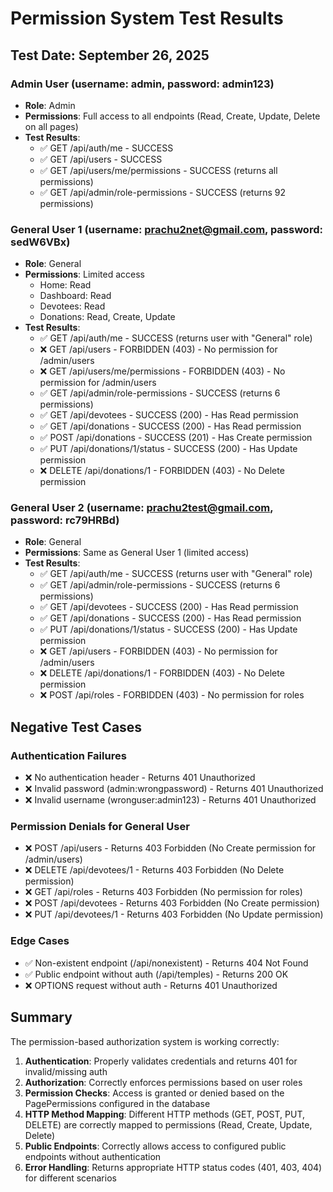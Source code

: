 # Permission System Test Results

## Test Date: September 26, 2025

### Admin User (username: admin, password: admin123)
- **Role**: Admin
- **Permissions**: Full access to all endpoints (Read, Create, Update, Delete on all pages)
- **Test Results**:
  - ✅ GET /api/auth/me - SUCCESS
  - ✅ GET /api/users - SUCCESS 
  - ✅ GET /api/users/me/permissions - SUCCESS (returns all permissions)
  - ✅ GET /api/admin/role-permissions - SUCCESS (returns 92 permissions)

### General User 1 (username: prachu2net@gmail.com, password: sedW6VBx)
- **Role**: General
- **Permissions**: Limited access
  - Home: Read
  - Dashboard: Read
  - Devotees: Read
  - Donations: Read, Create, Update
- **Test Results**:
  - ✅ GET /api/auth/me - SUCCESS (returns user with "General" role)
  - ❌ GET /api/users - FORBIDDEN (403) - No permission for /admin/users
  - ❌ GET /api/users/me/permissions - FORBIDDEN (403) - No permission for /admin/users
  - ✅ GET /api/admin/role-permissions - SUCCESS (returns 6 permissions)
  - ✅ GET /api/devotees - SUCCESS (200) - Has Read permission
  - ✅ GET /api/donations - SUCCESS (200) - Has Read permission
  - ✅ POST /api/donations - SUCCESS (201) - Has Create permission
  - ✅ PUT /api/donations/1/status - SUCCESS (200) - Has Update permission
  - ❌ DELETE /api/donations/1 - FORBIDDEN (403) - No Delete permission

### General User 2 (username: prachu2test@gmail.com, password: rc79HRBd)
- **Role**: General
- **Permissions**: Same as General User 1 (limited access)
- **Test Results**:
  - ✅ GET /api/auth/me - SUCCESS (returns user with "General" role)
  - ✅ GET /api/admin/role-permissions - SUCCESS (returns 6 permissions)
  - ✅ GET /api/devotees - SUCCESS (200) - Has Read permission
  - ✅ GET /api/donations - SUCCESS (200) - Has Read permission
  - ✅ PUT /api/donations/1/status - SUCCESS (200) - Has Update permission
  - ❌ GET /api/users - FORBIDDEN (403) - No permission for /admin/users
  - ❌ DELETE /api/donations/1 - FORBIDDEN (403) - No Delete permission
  - ❌ POST /api/roles - FORBIDDEN (403) - No permission for roles

## Negative Test Cases

### Authentication Failures
- ❌ No authentication header - Returns 401 Unauthorized
- ❌ Invalid password (admin:wrongpassword) - Returns 401 Unauthorized  
- ❌ Invalid username (wronguser:admin123) - Returns 401 Unauthorized

### Permission Denials for General User
- ❌ POST /api/users - Returns 403 Forbidden (No Create permission for /admin/users)
- ❌ DELETE /api/devotees/1 - Returns 403 Forbidden (No Delete permission)
- ❌ GET /api/roles - Returns 403 Forbidden (No permission for roles)
- ❌ POST /api/devotees - Returns 403 Forbidden (No Create permission)
- ❌ PUT /api/devotees/1 - Returns 403 Forbidden (No Update permission)

### Edge Cases
- ✅ Non-existent endpoint (/api/nonexistent) - Returns 404 Not Found
- ✅ Public endpoint without auth (/api/temples) - Returns 200 OK
- ❌ OPTIONS request without auth - Returns 401 Unauthorized

## Summary
The permission-based authorization system is working correctly:
1. **Authentication**: Properly validates credentials and returns 401 for invalid/missing auth
2. **Authorization**: Correctly enforces permissions based on user roles
3. **Permission Checks**: Access is granted or denied based on the PagePermissions configured in the database
4. **HTTP Method Mapping**: Different HTTP methods (GET, POST, PUT, DELETE) are correctly mapped to permissions (Read, Create, Update, Delete)
5. **Public Endpoints**: Correctly allows access to configured public endpoints without authentication
6. **Error Handling**: Returns appropriate HTTP status codes (401, 403, 404) for different scenarios

